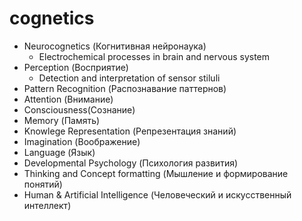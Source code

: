 # cognetics #

* Neurocognetics (Когнитивная нейронаука)
    * Electrochemical processes in brain and nervous system
* Perception (Восприятие)
    * Detection and interpretation of sensor stiluli
* Pattern Recognition (Распознавание паттернов)
* Attention (Внимание)
* Consciousness(Сознание)
* Memory (Память)
* Knowlege Representation (Репрезентация знаний)
* Imagination (Воображение)
* Language (Язык)
* Developmental Psychology (Психология развития)
* Thinking and Concept formatting (Мышление и формирование понятий)
* Human & Artificial Intelligence (Человеческий и искусственный интеллект)

